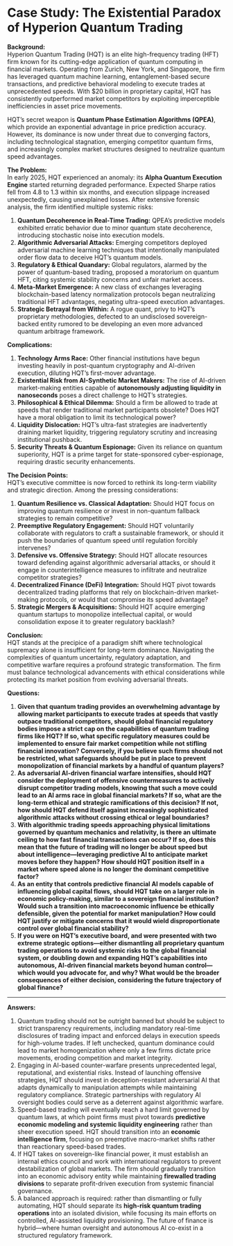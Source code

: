 # Case Study: The Existential Paradox of Hyperion Quantum Trading

**Background:**  
Hyperion Quantum Trading (HQT) is an elite high-frequency trading (HFT) firm known for its cutting-edge application of quantum computing in financial markets. Operating from Zurich, New York, and Singapore, the firm has leveraged quantum machine learning, entanglement-based secure transactions, and predictive behavioral modeling to execute trades at unprecedented speeds. With $20 billion in proprietary capital, HQT has consistently outperformed market competitors by exploiting imperceptible inefficiencies in asset price movements.

HQT’s secret weapon is **Quantum Phase Estimation Algorithms (QPEA)**, which provide an exponential advantage in price prediction accuracy. However, its dominance is now under threat due to converging factors, including technological stagnation, emerging competitor quantum firms, and increasingly complex market structures designed to neutralize quantum speed advantages.

**The Problem:**  
In early 2025, HQT experienced an anomaly: its **Alpha Quantum Execution Engine** started returning degraded performance. Expected Sharpe ratios fell from 4.8 to 1.3 within six months, and execution slippage increased unexpectedly, causing unexplained losses. After extensive forensic analysis, the firm identified multiple systemic risks:

1. **Quantum Decoherence in Real-Time Trading:** QPEA’s predictive models exhibited erratic behavior due to minor quantum state decoherence, introducing stochastic noise into execution models.
2. **Algorithmic Adversarial Attacks:** Emerging competitors deployed adversarial machine learning techniques that intentionally manipulated order flow data to deceive HQT’s quantum models.
3. **Regulatory & Ethical Quandary:** Global regulators, alarmed by the power of quantum-based trading, proposed a moratorium on quantum HFT, citing systemic stability concerns and unfair market access.
4. **Meta-Market Emergence:** A new class of exchanges leveraging blockchain-based latency normalization protocols began neutralizing traditional HFT advantages, negating ultra-speed execution advantages.
5. **Strategic Betrayal from Within:** A rogue quant, privy to HQT’s proprietary methodologies, defected to an undisclosed sovereign-backed entity rumored to be developing an even more advanced quantum arbitrage framework.

**Complications:**  
1. **Technology Arms Race:** Other financial institutions have begun investing heavily in post-quantum cryptography and AI-driven execution, diluting HQT’s first-mover advantage.
2. **Existential Risk from AI-Synthetic Market Makers:** The rise of AI-driven market-making entities capable of **autonomously adjusting liquidity in nanoseconds** poses a direct challenge to HQT’s strategies.
3. **Philosophical & Ethical Dilemma:** Should a firm be allowed to trade at speeds that render traditional market participants obsolete? Does HQT have a moral obligation to limit its technological power?
4. **Liquidity Dislocation:** HQT’s ultra-fast strategies are inadvertently draining market liquidity, triggering regulatory scrutiny and increasing institutional pushback.
5. **Security Threats & Quantum Espionage:** Given its reliance on quantum superiority, HQT is a prime target for state-sponsored cyber-espionage, requiring drastic security enhancements.

**The Decision Points:**  
HQT’s executive committee is now forced to rethink its long-term viability and strategic direction. Among the pressing considerations:

1. **Quantum Resilience vs. Classical Adaptation:** Should HQT focus on improving quantum resilience or invest in non-quantum fallback strategies to remain competitive?
2. **Preemptive Regulatory Engagement:** Should HQT voluntarily collaborate with regulators to craft a sustainable framework, or should it push the boundaries of quantum speed until regulation forcibly intervenes?
3. **Defensive vs. Offensive Strategy:** Should HQT allocate resources toward defending against algorithmic adversarial attacks, or should it engage in counterintelligence measures to infiltrate and neutralize competitor strategies?
4. **Decentralized Finance (DeFi) Integration:** Should HQT pivot towards decentralized trading platforms that rely on blockchain-driven market-making protocols, or would that compromise its speed advantage?
5. **Strategic Mergers & Acquisitions:** Should HQT acquire emerging quantum startups to monopolize intellectual capital, or would consolidation expose it to greater regulatory backlash?

**Conclusion:**  
HQT stands at the precipice of a paradigm shift where technological supremacy alone is insufficient for long-term dominance. Navigating the complexities of quantum uncertainty, regulatory adaptation, and competitive warfare requires a profound strategic transformation. The firm must balance technological advancements with ethical considerations while protecting its market position from evolving adversarial threats.

**Questions:**  
1. **Given that quantum trading provides an overwhelming advantage by allowing market participants to execute trades at speeds that vastly outpace traditional competitors, should global financial regulatory bodies impose a strict cap on the capabilities of quantum trading firms like HQT? If so, what specific regulatory measures could be implemented to ensure fair market competition while not stifling financial innovation? Conversely, if you believe such firms should not be restricted, what safeguards should be put in place to prevent monopolization of financial markets by a handful of quantum players?**
2. **As adversarial AI-driven financial warfare intensifies, should HQT consider the deployment of offensive countermeasures to actively disrupt competitor trading models, knowing that such a move could lead to an AI arms race in global financial markets? If so, what are the long-term ethical and strategic ramifications of this decision? If not, how should HQT defend itself against increasingly sophisticated algorithmic attacks without crossing ethical or legal boundaries?**
3. **With algorithmic trading speeds approaching physical limitations governed by quantum mechanics and relativity, is there an ultimate ceiling to how fast financial transactions can occur? If so, does this mean that the future of trading will no longer be about speed but about intelligence—leveraging predictive AI to anticipate market moves before they happen? How should HQT position itself in a market where speed alone is no longer the dominant competitive factor?**
4. **As an entity that controls predictive financial AI models capable of influencing global capital flows, should HQT take on a larger role in economic policy-making, similar to a sovereign financial institution? Would such a transition into macroeconomic influence be ethically defensible, given the potential for market manipulation? How could HQT justify or mitigate concerns that it would wield disproportionate control over global financial stability?**
5. **If you were on HQT’s executive board, and were presented with two extreme strategic options—either dismantling all proprietary quantum trading operations to avoid systemic risks to the global financial system, or doubling down and expanding HQT’s capabilities into autonomous, AI-driven financial markets beyond human control— which would you advocate for, and why? What would be the broader consequences of either decision, considering the future trajectory of global finance?**

---

**Answers:**

1. Quantum trading should not be outright banned but should be subject to strict transparency requirements, including mandatory real-time disclosures of trading impact and enforced delays in execution speeds for high-volume trades. If left unchecked, quantum dominance could lead to market homogenization where only a few firms dictate price movements, eroding competition and market integrity.
2. Engaging in AI-based counter-warfare presents unprecedented legal, reputational, and existential risks. Instead of launching offensive strategies, HQT should invest in deception-resistant adversarial AI that adapts dynamically to manipulation attempts while maintaining regulatory compliance. Strategic partnerships with regulatory AI oversight bodies could serve as a deterrent against algorithmic warfare.
3. Speed-based trading will eventually reach a hard limit governed by quantum laws, at which point firms must pivot towards **predictive economic modeling and systemic liquidity engineering** rather than sheer execution speed. HQT should transition into an **economic intelligence firm**, focusing on preemptive macro-market shifts rather than reactionary speed-based trades.
4. If HQT takes on sovereign-like financial power, it must establish an internal ethics council and work with international regulators to prevent destabilization of global markets. The firm should gradually transition into an economic advisory entity while maintaining **firewalled trading divisions** to separate profit-driven execution from systemic financial governance.
5. A balanced approach is required: rather than dismantling or fully automating, HQT should separate its **high-risk quantum trading operations** into an isolated division, while focusing its main efforts on controlled, AI-assisted liquidity provisioning. The future of finance is hybrid—where human oversight and autonomous AI co-exist in a structured regulatory framework.


